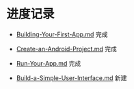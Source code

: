 



# 进度记录
- [Building-Your-First-App.md](\Building-Your-First-App.md) 完成

- [Create-an-Android-Project.md](\Create-an-Android-Project.md) 完成

- [Run-Your-App.md](\Run-Your-App.md) 完成

- [Build-a-Simple-User-Interface.md](\Build-a-Simple-User-Interface.md) 新建

